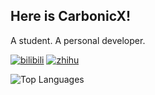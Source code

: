 ## Here is CarbonicX!

A student. A personal developer.

[![bilibili](https://img.shields.io/badge/bilibili-CarbonicX-FB7299?style=for-the-badge)](https://space.bilibili.com/21635425)
[![zhihu](https://img.shields.io/badge/zhihu-CarbonicX-0084FF?style=for-the-badge)](https://www.zhihu.com/people/deeeed)

![Top Languages](https://github-stats.ubrong.com/api/top-langs/?username=CarbonicX&layout=compact)
